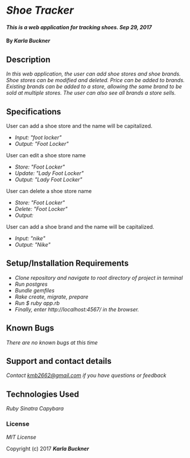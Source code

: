 # _Shoe Tracker_

#### _This is a web application for tracking shoes. Sep 29, 2017_

#### By _**Karla Buckner**_

## Description

_In this web application, the user can add shoe stores and shoe brands. Shoe stores can be modified and deleted. Price can be added to brands. Existing brands can be added to a store, allowing the same brand to be sold at multiple stores. The user can also see all brands a store sells._

## Specifications

User can add a shoe store and the name will be capitalized.
* _Input: "foot locker"_
* _Output: "Foot Locker"_

User can edit a shoe store name
* _Store: "Foot Locker"_
* _Update: "Lady Foot Locker"_
* _Output: "Lady Foot Locker"_

User can delete a shoe store name
* _Store: "Foot Locker"_
* _Delete: "Foot Locker"_
* _Output:_

User can add a shoe brand and the name will be capitalized.
* _Input: "nike"_
* _Output: "Nike"_

## Setup/Installation Requirements

* _Clone repository and navigate to root directory of project in terminal_
* _Run postgres_
* _Bundle gemfiles_
* _Rake create, migrate, prepare_
* _Run $ ruby app.rb_
* _Finally, enter http://localhost:4567/ in the browser._

## Known Bugs

_There are no known bugs at this time_

## Support and contact details

_Contact kmb2662@gmail.com if you have questions or feedback_

## Technologies Used

_Ruby Sinatra Capybara_

### License

*MIT License*

Copyright (c) 2017 **_Karla Buckner_**
